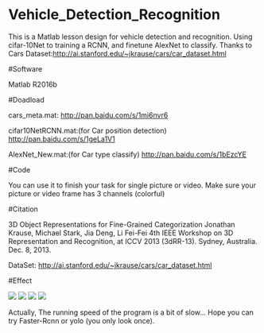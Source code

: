 # Vehicle_Detection_Recognition
This is a Matlab lesson design for vehicle detection and recognition.  Using cifar-10Net to training a RCNN, and finetune AlexNet to classify. Thanks to Cars Dataset:http://ai.stanford.edu/~jkrause/cars/car_dataset.html

#Software

Matlab R2016b

#Doadload

cars_meta.mat: http://pan.baidu.com/s/1mi6nvr6

cifar10NetRCNN.mat:(for Car position detection)  http://pan.baidu.com/s/1geLa1V1

AlexNet_New.mat:(for Car type classify) http://pan.baidu.com/s/1bEzcYE

#Code 

You can use it to finish your task for single picture or video. Make sure your picture or video frame has 3 channels (colorful)

#Citation

3D Object Representations for Fine-Grained Categorization
       Jonathan Krause, Michael Stark, Jia Deng, Li Fei-Fei
       4th IEEE Workshop on 3D Representation and Recognition, at ICCV 2013 (3dRR-13). Sydney, Australia. Dec. 8, 2013.
       
DataSet: http://ai.stanford.edu/~jkrause/cars/car_dataset.html

#Effect

![](http://img.blog.csdn.net/20161122152409064)
![](http://img.blog.csdn.net/20161122152440557)
![](http://img.blog.csdn.net/20161122152449448)
![](http://img.blog.csdn.net/20161122152457760)

Actually, The running speed of the program is a bit of slow... Hope you can try Faster-Rcnn or yolo (you only look once).

